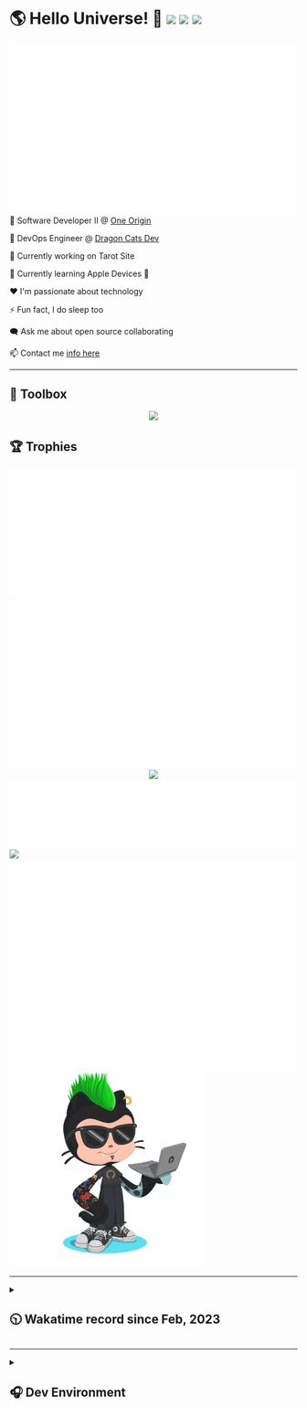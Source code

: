 <h1>🌎 Hello Universe! 👋
<img src='https://wakatime.com/badge/user/a61fe4dd-5464-48ee-825a-134d74f90884.svg?style=flat-square'>
<img src='https://api.visitorbadge.io/api/visitors?path=https%3A%2F%2Fgithub.com%2Fjmclain-origin&countColor=&style=flat-square' height='22'>
<img src='https://img.shields.io/github/followers/jmclain-origin?label=Followers&style=flat-square' height='22'>
</h1>

<img align='right' src='./assets/metrics.base.svg'>

💼 Software Developer II @ [One Origin](https://oneorigin.us/)

<!-- 💼 Engineer Consultant @ [Banyan Labs](https://banyanlabs.io/) -->

💼 DevOps Engineer @ [Dragon Cats Dev](https://DragonCats.dev/ "visit")

🔭 Currently working on Tarot Site

🌱 Currently learning Apple Devices 🤢

❤️ I'm passionate about technology

⚡ Fun fact, I do sleep too

🗨️ Ask me about open source collaborating

📫 Contact me [info here](https://www.joshmclain.com/#contact)

---

## 🧰 Toolbox

<p align="center">
  <a href="https://skillicons.dev">
    <img src="https://skillicons.dev/icons?i=md,html,css,js,regex,sass,tailwind,ts,react,styledcomponents,redux,next,gatsby,remix,vue,nuxt,nodejs,express,mongodb,jest,webpack,vite,rollup,docker,nginx,aws,heroku,vercel,netlify,linux,bash,powershell,vim,git,githubactions,github,gitlab,vscode,idea,maven,gradle,java,spring&theme=dark" />
  </a>
</p>

## 🏆 Trophies

<div align='center'>
<img src='./assets/metrics.plugin.achievements.compact.svg'>
<img src='./assets/metrics.plugin.habits.charts.svg'>
<img src='https://github-profile-trophy.vercel.app/?username=jmclain-origin&theme=darkhub&no-frame=true&margin-w=10'>
</div>

<div align=''>
<img src='./assets/metrics.plugin.habits.facts.svg'>
<img src='https://streak-stats.demolab.com?user=jmclain-origin&theme=dark' width='340'>
<div>
</div>

<img src='./assets/metrics.plugin.wakatime.svg'>
<img src='./assets/octocat.png' width='340'>
<!-- <img src='./assets/metrics.plugin.code.svg'> -->
</div>

---

<details>
<summary>

## 🕥 Wakatime record since Feb, 2023

</summary>

<!--START_SECTION:waka-->
![Code Time](http://img.shields.io/badge/Code%20Time-984%20hrs%2041%20mins-blue)

![Profile Views](http://img.shields.io/badge/Profile%20Views-14-blue)

**🐱 My GitHub Data** 

> 📦 141.3 kB Used in GitHub's Storage 
 > 
> 🏆 330 Contributions in the Year 2024
 > 
> 🚫 Not Opted to Hire
 > 
> 📜 31 Public Repositories 
 > 
> 🔑 25 Private Repositories 
 > 
**I'm a Night 🦉** 

```text
🌞 Morning                188 commits         ████░░░░░░░░░░░░░░░░░░░░░   16.92 % 
🌆 Daytime                298 commits         ███████░░░░░░░░░░░░░░░░░░   26.82 % 
🌃 Evening                428 commits         ██████████░░░░░░░░░░░░░░░   38.52 % 
🌙 Night                  197 commits         ████░░░░░░░░░░░░░░░░░░░░░   17.73 % 
```
📅 **I'm Most Productive on Tuesday** 

```text
Monday                   184 commits         ████░░░░░░░░░░░░░░░░░░░░░   16.56 % 
Tuesday                  224 commits         █████░░░░░░░░░░░░░░░░░░░░   20.16 % 
Wednesday                177 commits         ████░░░░░░░░░░░░░░░░░░░░░   15.93 % 
Thursday                 106 commits         ██░░░░░░░░░░░░░░░░░░░░░░░   09.54 % 
Friday                   91 commits          ██░░░░░░░░░░░░░░░░░░░░░░░   08.19 % 
Saturday                 158 commits         ████░░░░░░░░░░░░░░░░░░░░░   14.22 % 
Sunday                   171 commits         ████░░░░░░░░░░░░░░░░░░░░░   15.39 % 
```


📊 **This Week I Spent My Time On** 

```text
🕑︎ Time Zone: America/Phoenix

💬 Programming Languages: 
Other                    46 hrs 30 mins      ██████████████░░░░░░░░░░░   57.34 % 
JavaScript               17 hrs 15 mins      █████░░░░░░░░░░░░░░░░░░░░   21.29 % 
TypeScript               7 hrs 1 min         ██░░░░░░░░░░░░░░░░░░░░░░░   08.65 % 
JSON                     3 hrs 25 mins       █░░░░░░░░░░░░░░░░░░░░░░░░   04.23 % 
YAML                     1 hr 59 mins        █░░░░░░░░░░░░░░░░░░░░░░░░   02.45 % 

🔥 Editors: 
Chrome                   44 hrs 44 mins      ██████████████░░░░░░░░░░░   55.16 % 
VS Code                  36 hrs 22 mins      ███████████░░░░░░░░░░░░░░   44.84 % 

💻 Operating System: 
Mac                      81 hrs 6 mins       █████████████████████████   100.00 % 
```

**I Mostly Code in JavaScript** 

```text
TypeScript               17 repos            ████████░░░░░░░░░░░░░░░░░   34.00 % 
CSS                      4 repos             ██░░░░░░░░░░░░░░░░░░░░░░░   08.00 % 
Vue                      3 repos             ██░░░░░░░░░░░░░░░░░░░░░░░   06.00 % 
Shell                    1 repo              ░░░░░░░░░░░░░░░░░░░░░░░░░   02.00 % 
Dockerfile               1 repo              ░░░░░░░░░░░░░░░░░░░░░░░░░   02.00 % 
```




 Last Updated on 24/03/2024 18:34:24 UTC
<!--END_SECTION:waka-->

</details>

---

<details>
<summary>

## 🎧 Dev Environment

</summary>

> ### _I'm not a player 🐱 I just code a lot..._

<div align='center'>
<img src='https://spotify-github-profile.vercel.app/api/view?uid=31knnovcfatt7mqmu6yaa5htulxi&cover_image=true&theme=default&show_offline=false&background_color=121212' width='420'>
<img src='https://spotify-recently-played-readme.vercel.app/api?user=31knnovcfatt7mqmu6yaa5htulxi&width=400&count=10'>
</div>
</details>

<!-- ## Memes

who doesn't love memes?

![obi one](./assets/unfilimar_obi.jpg) -->

<!-- <div align='center'>
<img src='https://www.data-card-for-spotify.com/api/card?user_id=31knnovcfatt7mqmu6yaa5htulxi&hide_playing=1&hide_recents=1&limit=10&custom_title=jmclain-origin%20Spotify%20Data'>
</div> -->
